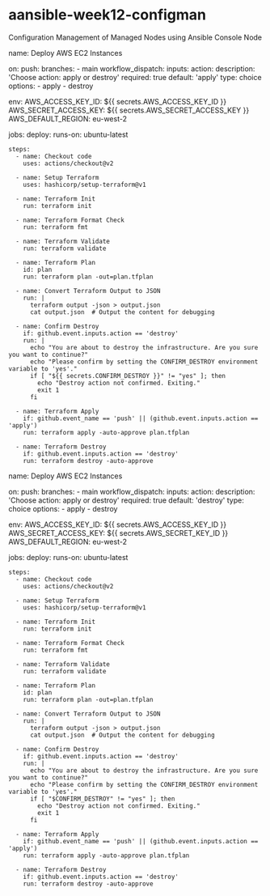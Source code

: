 # aansible-week12-configman
Configuration Management of Managed Nodes using Ansible Console Node


name: Deploy AWS EC2 Instances

on:
  push:
    branches:
      - main
  workflow_dispatch:
    inputs:
      action:
        description: 'Choose action: apply or destroy'
        required: true
        default: 'apply'
        type: choice
        options:
          - apply
          - destroy

env:
  AWS_ACCESS_KEY_ID: ${{ secrets.AWS_ACCESS_KEY_ID }}
  AWS_SECRET_ACCESS_KEY: ${{ secrets.AWS_SECRET_ACCESS_KEY }}
  AWS_DEFAULT_REGION: eu-west-2
  
jobs:
  deploy:
    runs-on: ubuntu-latest

    steps:
      - name: Checkout code
        uses: actions/checkout@v2

      - name: Setup Terraform
        uses: hashicorp/setup-terraform@v1

      - name: Terraform Init
        run: terraform init

      - name: Terraform Format Check
        run: terraform fmt

      - name: Terraform Validate
        run: terraform validate

      - name: Terraform Plan
        id: plan
        run: terraform plan -out=plan.tfplan

      - name: Convert Terraform Output to JSON
        run: |
          terraform output -json > output.json
          cat output.json  # Output the content for debugging
    
      - name: Confirm Destroy 
        if: github.event.inputs.action == 'destroy'
        run: | 
          echo "You are about to destroy the infrastructure. Are you sure you want to continue?" 
          echo "Please confirm by setting the CONFIRM_DESTROY environment variable to 'yes'." 
          if [ "${{ secrets.CONFIRM_DESTROY }}" != "yes" ]; then 
            echo "Destroy action not confirmed. Exiting." 
            exit 1 
          fi
                       
      - name: Terraform Apply
        if: github.event_name == 'push' || (github.event.inputs.action == 'apply')
        run: terraform apply -auto-approve plan.tfplan

      - name: Terraform Destroy
        if: github.event.inputs.action == 'destroy'
        run: terraform destroy -auto-approve


name: Deploy AWS EC2 Instances

on:
  push:
    branches:
      - main
  workflow_dispatch:
    inputs:
      action:
        description: 'Choose action: apply or destroy'
        required: true
        default: 'destroy'
        type: choice
        options:
          - apply
          - destroy

env:
  AWS_ACCESS_KEY_ID: ${{ secrets.AWS_ACCESS_KEY_ID }}
  AWS_SECRET_ACCESS_KEY: ${{ secrets.AWS_SECRET_KEY_ID }}
  AWS_DEFAULT_REGION: eu-west-2
  
jobs:
  deploy:
    runs-on: ubuntu-latest

    steps:
      - name: Checkout code
        uses: actions/checkout@v2

      - name: Setup Terraform
        uses: hashicorp/setup-terraform@v1

      - name: Terraform Init
        run: terraform init

      - name: Terraform Format Check
        run: terraform fmt

      - name: Terraform Validate
        run: terraform validate

      - name: Terraform Plan
        id: plan
        run: terraform plan -out=plan.tfplan

      - name: Convert Terraform Output to JSON
        run: |
          terraform output -json > output.json
          cat output.json  # Output the content for debugging
    
      - name: Confirm Destroy 
        if: github.event.inputs.action == 'destroy' 
        run: | 
          echo "You are about to destroy the infrastructure. Are you sure you want to continue?" 
          echo "Please confirm by setting the CONFIRM_DESTROY environment variable to 'yes'." 
          if [ "$CONFIRM_DESTROY" != "yes" ]; then 
            echo "Destroy action not confirmed. Exiting." 
            exit 1 
          fi
                       
      - name: Terraform Apply
        if: github.event_name == 'push' || (github.event.inputs.action == 'apply')
        run: terraform apply -auto-approve plan.tfplan

      - name: Terraform Destroy
        if: github.event.inputs.action == 'destroy'
        run: terraform destroy -auto-approve
